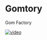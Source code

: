 # Gomtory
Gom Factory

[![video](https://i.ytimg.com/vi/ZQscs1MVnqM/maxresdefault.jpg)](https://www.youtube.com/watch?v=ZQscs1MVnqM)
